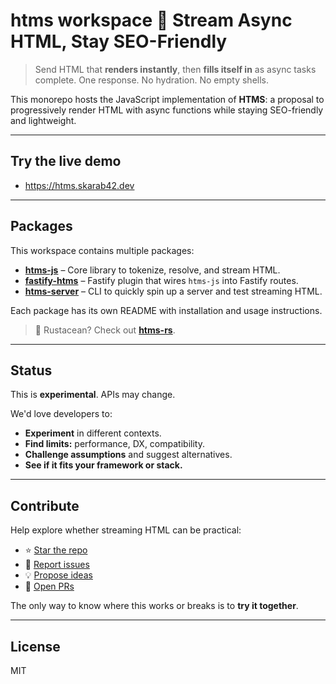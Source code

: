 # htms workspace 💨 Stream Async HTML, Stay SEO-Friendly

> Send HTML that **renders instantly**, then **fills itself in** as async tasks complete. One response. No hydration. No empty shells.

This monorepo hosts the JavaScript implementation of **HTMS**: a proposal to progressively render HTML with async functions while staying SEO-friendly and lightweight.

---

## Try the live demo

- https://htms.skarab42.dev

---

## Packages

This workspace contains multiple packages:

- [**htms-js**](./packages/htms-js) – Core library to tokenize, resolve, and stream HTML.
- [**fastify-htms**](./packages/fastify-htms) – Fastify plugin that wires `htms-js` into Fastify routes.
- [**htms-server**](./packages/htms-server) – CLI to quickly spin up a server and test streaming HTML.

Each package has its own README with installation and usage instructions.

> 🦀 Rustacean? Check out [**htms-rs**](https://github.com/skarab42/htms-rs).

---

## Status

This is **experimental**. APIs may change.

We'd love developers to:

- **Experiment** in different contexts.
- **Find limits:** performance, DX, compatibility.
- **Challenge assumptions** and suggest alternatives.
- **See if it fits your framework or stack.**

---

## Contribute

Help explore whether streaming HTML can be practical:

- ⭐ [Star the repo](https://github.com/skarab42/htms-js)
- 🐛 [Report issues](https://github.com/skarab42/htms-js/issues)
- 💡 [Propose ideas](https://github.com/skarab42/htms-js/discussions)
- 🙏 [Open PRs](https://github.com/skarab42/htms-js/pulls)

The only way to know where this works or breaks is to **try it together**.

---

## License

MIT

